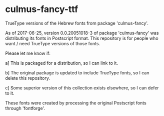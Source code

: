 # culmus-fancy-ttf

TrueType versions of the Hebrew fonts from package 'culmus-fancy'.

As of 2017-06-25, version 0.0.20051018-3 of package 'culmus-fancy' was
distributing its fonts in Postscript format. This repository is for
people who want / need TrueType versions of those fonts.

Please let me know if:

a] This is packaged for a distribution, so I can link to it.

b] The original package is updated to include TrueType fonts, so I can
delete this repository.

c] Some superior version of this collection exists elsewhere, so I can defer to it.

These fonts were created by processing the original Postscript fonts through 'fontforge'.